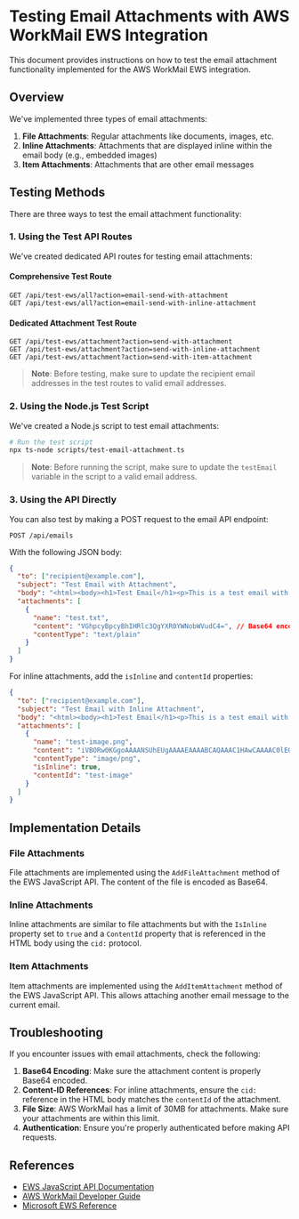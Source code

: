 # Testing Email Attachments with AWS WorkMail EWS Integration

This document provides instructions on how to test the email attachment functionality implemented for the AWS WorkMail EWS integration.

## Overview

We've implemented three types of email attachments:

1. **File Attachments**: Regular attachments like documents, images, etc.
2. **Inline Attachments**: Attachments that are displayed inline within the email body (e.g., embedded images)
3. **Item Attachments**: Attachments that are other email messages

## Testing Methods

There are three ways to test the email attachment functionality:

### 1. Using the Test API Routes

We've created dedicated API routes for testing email attachments:

#### Comprehensive Test Route

```
GET /api/test-ews/all?action=email-send-with-attachment
GET /api/test-ews/all?action=email-send-with-inline-attachment
```

#### Dedicated Attachment Test Route

```
GET /api/test-ews/attachment?action=send-with-attachment
GET /api/test-ews/attachment?action=send-with-inline-attachment
GET /api/test-ews/attachment?action=send-with-item-attachment
```

> **Note**: Before testing, make sure to update the recipient email addresses in the test routes to valid email addresses.

### 2. Using the Node.js Test Script

We've created a Node.js script to test email attachments:

```bash
# Run the test script
npx ts-node scripts/test-email-attachment.ts
```

> **Note**: Before running the script, make sure to update the `testEmail` variable in the script to a valid email address.

### 3. Using the API Directly

You can also test by making a POST request to the email API endpoint:

```
POST /api/emails
```

With the following JSON body:

```json
{
  "to": ["recipient@example.com"],
  "subject": "Test Email with Attachment",
  "body": "<html><body><h1>Test Email</h1><p>This is a test email with attachment.</p></body></html>",
  "attachments": [
    {
      "name": "test.txt",
      "content": "VGhpcyBpcyBhIHRlc3QgYXR0YWNobWVudC4=", // Base64 encoded content
      "contentType": "text/plain"
    }
  ]
}
```

For inline attachments, add the `isInline` and `contentId` properties:

```json
{
  "to": ["recipient@example.com"],
  "subject": "Test Email with Inline Attachment",
  "body": "<html><body><h1>Test Email</h1><p>This is a test email with an inline image:</p><img src='cid:test-image' /></body></html>",
  "attachments": [
    {
      "name": "test-image.png",
      "content": "iVBORw0KGgoAAAANSUhEUgAAAAEAAAABCAQAAAC1HAwCAAAAC0lEQVR42mNkYAAAAAYAAjCB0C8AAAAASUVORK5CYII=", // Base64 encoded content
      "contentType": "image/png",
      "isInline": true,
      "contentId": "test-image"
    }
  ]
}
```

## Implementation Details

### File Attachments

File attachments are implemented using the `AddFileAttachment` method of the EWS JavaScript API. The content of the file is encoded as Base64.

### Inline Attachments

Inline attachments are similar to file attachments but with the `IsInline` property set to `true` and a `ContentId` property that is referenced in the HTML body using the `cid:` protocol.

### Item Attachments

Item attachments are implemented using the `AddItemAttachment` method of the EWS JavaScript API. This allows attaching another email message to the current email.

## Troubleshooting

If you encounter issues with email attachments, check the following:

1. **Base64 Encoding**: Make sure the attachment content is properly Base64 encoded.
2. **Content-ID References**: For inline attachments, ensure the `cid:` reference in the HTML body matches the `contentId` of the attachment.
3. **File Size**: AWS WorkMail has a limit of 30MB for attachments. Make sure your attachments are within this limit.
4. **Authentication**: Ensure you're properly authenticated before making API requests.

## References

- [EWS JavaScript API Documentation](https://github.com/gautamsi/ews-javascript-api)
- [AWS WorkMail Developer Guide](https://docs.aws.amazon.com/workmail/latest/developerguide/what-is.html)
- [Microsoft EWS Reference](https://learn.microsoft.com/en-us/exchange/client-developer/web-service-reference/ews-reference-for-exchange) 